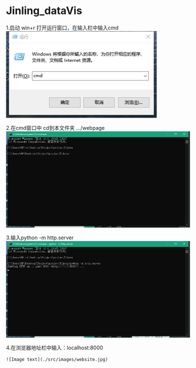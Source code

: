 # Jinling_dataVis
1.启动
    win+r 打开运行窗口，在输入栏中输入cmd
    ![Image text](./src/images/cmd.jpg)

2.在cmd窗口中 cd到本文件夹 .../webpage
    ![Image text](./src/images/site.jpg)

3.输入python -m http.server 
    ![Image text](./src/images/python.jpg)

4.在浏览器地址栏中输入：localhost:8000 

    ![Image text](./src/images/website.jpg)
